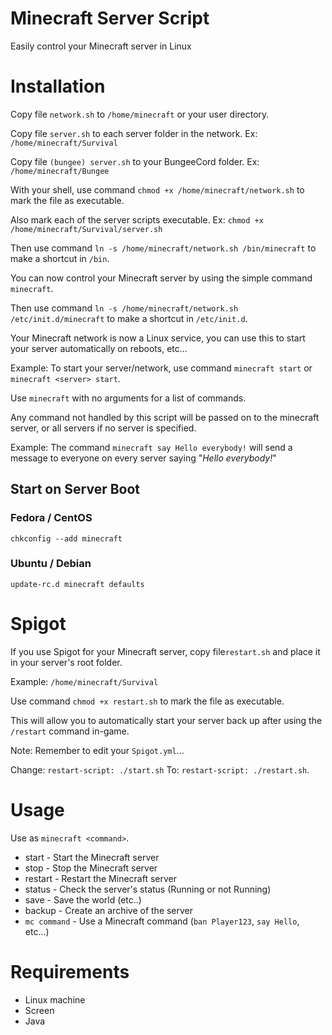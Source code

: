 # Minecraft Server Script
Easily control your Minecraft server in Linux

# Installation
Copy file `network.sh` to `/home/minecraft` or your user directory.

Copy file `server.sh` to each server folder in the network. Ex: `/home/minecraft/Survival`

Copy file `(bungee) server.sh` to your BungeeCord folder. Ex: `/home/minecraft/Bungee`

With your shell, use command `chmod +x /home/minecraft/network.sh` to mark the file as executable.

Also mark each of the server scripts executable. Ex: `chmod +x /home/minecraft/Survival/server.sh`

Then use command `ln -s /home/minecraft/network.sh /bin/minecraft` to make a shortcut in `/bin`.

You can now control your Minecraft server by using the simple command `minecraft`.

Then use command `ln -s /home/minecraft/network.sh /etc/init.d/minecraft` to make a shortcut in `/etc/init.d`.

Your Minecraft network is now a Linux service, you can use this to start your server automatically on reboots, etc...

Example: To start your server/network, use command `minecraft start` or `minecraft <server> start`.

Use `minecraft` with no arguments for a list of commands.

Any command not handled by this script will be passed on to the minecraft server, or all servers if no server is specified.

Example: The command `minecraft say Hello everybody!` will send a message to everyone on every server saying "_Hello everybody!_"

## Start on Server Boot
### Fedora / CentOS
`chkconfig --add minecraft`
### Ubuntu / Debian
`update-rc.d minecraft defaults`

# Spigot
If you use Spigot for your Minecraft server, copy file`restart.sh` and place it in your server's root folder.

Example: `/home/minecraft/Survival`

Use command `chmod +x restart.sh` to mark the file as executable.

This will allow you to automatically start your server back up after using the `/restart` command in-game.

Note: Remember to edit your `Spigot.yml`...

Change: `restart-script: ./start.sh`
To: `restart-script: ./restart.sh`.

# Usage
Use as `minecraft <command>`.
* start - Start the Minecraft server
* stop - Stop the Minecraft server
* restart - Restart the Minecraft server
* status - Check the server's status (Running or not Running)
* save - Save the world (etc..)
* backup - Create an archive of the server
* `mc command` - Use a Minecraft command (`ban Player123`, `say Hello`, etc...)

# Requirements
* Linux machine
* Screen
* Java

